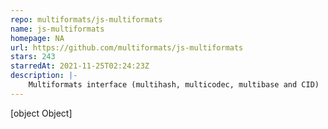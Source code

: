 ```yaml
---
repo: multiformats/js-multiformats
name: js-multiformats
homepage: NA
url: https://github.com/multiformats/js-multiformats
stars: 243
starredAt: 2021-11-25T02:24:23Z
description: |-
    Multiformats interface (multihash, multicodec, multibase and CID)
---
```


[object Object]
